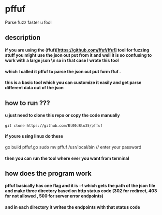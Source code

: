# pffuf
Parse fuzz faster u fool
## description
#### if you are using the (ffuf)[https://github.com/ffuf/ffuf]  tool for fuzzing stuff you might use the json out put from it and well it is so confusing to work with a large json \n so in that case I wrote this tool 
#### which I called it pffuf to parse the json out put form ffuf .

#### this is a basic tool which you can customize it easily and get parse different data out of the json 

## how to run ???
#### u just need to clone this repo or copy the code manually 
`git clone https://github.com/Bl00dBlu35/pffuf`
#### if youre using linux do these 
  go build pffuf.go
  sudo mv pffuf /usr/local/bin
  // enter your password
#### then you can run the tool where ever you want from terminal

## how does the program work
#### pffuf basically has one flag and it is `-f` which gets the path of the json file and make three directory based on http status code (302 for redirect, 403 for not allowed , 500 for server error endpoints)
#### and in each directory it writes the endpoints with that status code 
